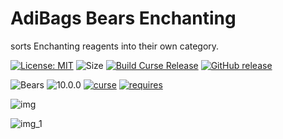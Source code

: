 # AdiBags Bears Enchanting
sorts Enchanting reagents into their own category.

[![License: MIT](https://img.shields.io/badge/License-MIT-yellow.svg)](https://opensource.org/licenses/MIT)
![Size](https://img.shields.io/github/repo-size/N6REJ/AdiBags_Bears_Enchanting)
[![Build Curse Release](https://github.com/N6REJ/AdiBags_Bears_Enchanting/actions/workflows/release.yml/badge.svg)](https://github.com/N6REJ/AdiBags_Bears_Enchanting/actions/workflows/release.yml) 
[![GitHub release](https://img.shields.io/github/release/N6REJ/AdiBags_Bears_Enchanting.svg)](https://GitHub.com/N6REJ/AdiBags_Bears_Enchanting/releases/)

![Bears](https://img.shields.io/badge/Supports-Shadowlands-0B68D7)
![10.0.0](https://img.shields.io/badge/Ready_for-10.0.0-darkgreen)
[![curse](https://img.shields.io/badge/Curseforge_Project_ID:-545326-purple)](https://www.curseforge.com/wow/addons/adibags_shadowlands_Enchanting)
[![requires](https://img.shields.io/badge/Requires-AdiBags-brown)](https://www.curseforge.com/wow/addons/adibags)

![img](https://user-images.githubusercontent.com/1850089/173354329-1db659e2-2871-412e-8383-2339b3c60d81.png)

![img_1](https://user-images.githubusercontent.com/1850089/173354345-f3ce742c-5271-4b6f-8206-69e54fe1dbc5.png)
